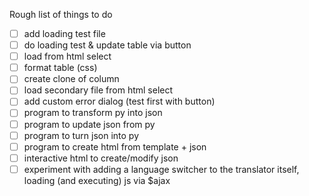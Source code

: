 Rough list of things to do

- [ ] add loading test file
- [ ] do loading test & update table via button
- [ ] load from html select
- [ ] format table (css)
- [ ] create clone of column
- [ ] load secondary file from html select
- [ ] add custom error dialog (test first with button)
- [ ] program to transform py into json
- [ ] program to update json from py
- [ ] program to turn json into py
- [ ] program to create html from template + json
- [ ] interactive html to create/modify json
- [ ] experiment with adding a language switcher to the translator itself,
      loading (and executing) js via $ajax 
